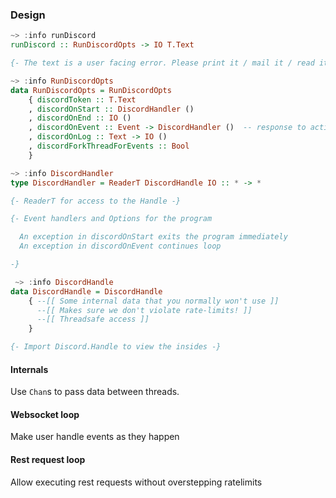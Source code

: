 ### Design

```haskell
~> :info runDiscord
runDiscord :: RunDiscordOpts -> IO T.Text

{- The text is a user facing error. Please print it / mail it / read it -}

~> :info RunDiscordOpts
data RunDiscordOpts = RunDiscordOpts
    { discordToken :: T.Text
    , discordOnStart :: DiscordHandler ()
    , discordOnEnd :: IO ()
    , discordOnEvent :: Event -> DiscordHandler ()  -- response to action
    , discordOnLog :: Text -> IO ()
    , discordForkThreadForEvents :: Bool
    }

~> :info DiscordHandler
type DiscordHandler = ReaderT DiscordHandle IO :: * -> *

{- ReaderT for access to the Handle -}

{- Event handlers and Options for the program

  An exception in discordOnStart exits the program immediately
  An exception in discordOnEvent continues loop

-}

 ~> :info DiscordHandle
data DiscordHandle = DiscordHandle
    { --[[ Some internal data that you normally won't use ]]
      --[[ Makes sure we don't violate rate-limits! ]]
      --[[ Threadsafe access ]]
    }

{- Import Discord.Handle to view the insides -}

```


#### Internals

Use `Chan`s to pass data between threads.

#### Websocket loop

Make user handle events as they happen

#### Rest request loop

Allow executing rest requests without overstepping ratelimits
